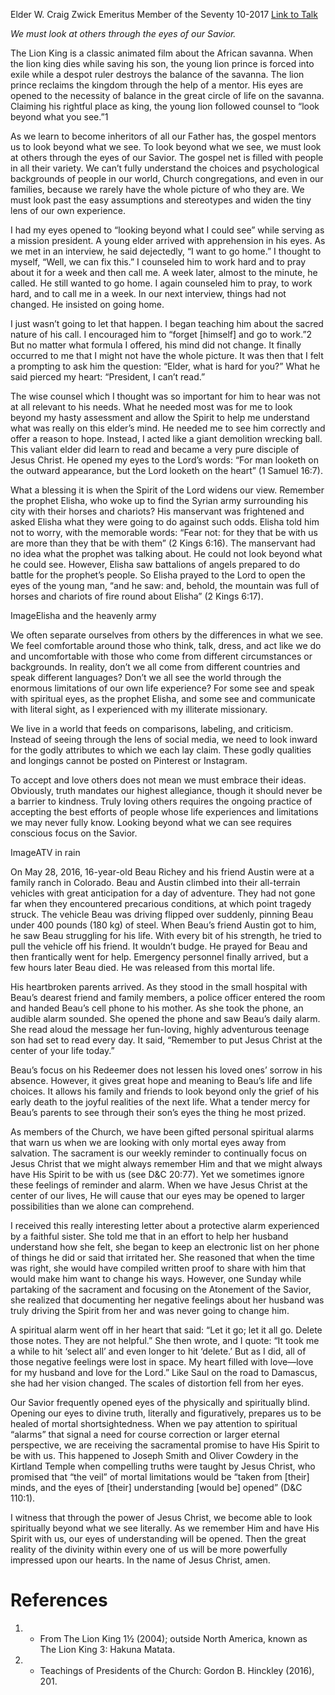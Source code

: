 Elder W. Craig Zwick
Emeritus Member of the Seventy
10-2017
[Link to Talk](https://www.churchofjesuschrist.org/study/general-conference/2017/10/lord-wilt-thou-cause-that-my-eyes-may-be-opened?lang=eng)

_We must look at others through the eyes of our Savior._

The Lion King is a classic animated film about the African savanna. When the lion king dies while saving his son, the young lion prince is forced into exile while a despot ruler destroys the balance of the savanna. The lion prince reclaims the kingdom through the help of a mentor. His eyes are opened to the necessity of balance in the great circle of life on the savanna. Claiming his rightful place as king, the young lion followed counsel to “look beyond what you see.”1

As we learn to become inheritors of all our Father has, the gospel mentors us to look beyond what we see. To look beyond what we see, we must look at others through the eyes of our Savior. The gospel net is filled with people in all their variety. We can’t fully understand the choices and psychological backgrounds of people in our world, Church congregations, and even in our families, because we rarely have the whole picture of who they are. We must look past the easy assumptions and stereotypes and widen the tiny lens of our own experience.

I had my eyes opened to “looking beyond what I could see” while serving as a mission president. A young elder arrived with apprehension in his eyes. As we met in an interview, he said dejectedly, “I want to go home.” I thought to myself, “Well, we can fix this.” I counseled him to work hard and to pray about it for a week and then call me. A week later, almost to the minute, he called. He still wanted to go home. I again counseled him to pray, to work hard, and to call me in a week. In our next interview, things had not changed. He insisted on going home.

I just wasn’t going to let that happen. I began teaching him about the sacred nature of his call. I encouraged him to “forget [himself] and go to work.”2 But no matter what formula I offered, his mind did not change. It finally occurred to me that I might not have the whole picture. It was then that I felt a prompting to ask him the question: “Elder, what is hard for you?” What he said pierced my heart: “President, I can’t read.”

The wise counsel which I thought was so important for him to hear was not at all relevant to his needs. What he needed most was for me to look beyond my hasty assessment and allow the Spirit to help me understand what was really on this elder’s mind. He needed me to see him correctly and offer a reason to hope. Instead, I acted like a giant demolition wrecking ball. This valiant elder did learn to read and became a very pure disciple of Jesus Christ. He opened my eyes to the Lord’s words: “For man looketh on the outward appearance, but the Lord looketh on the heart” (1 Samuel 16:7).

What a blessing it is when the Spirit of the Lord widens our view. Remember the prophet Elisha, who woke up to find the Syrian army surrounding his city with their horses and chariots? His manservant was frightened and asked Elisha what they were going to do against such odds. Elisha told him not to worry, with the memorable words: “Fear not: for they that be with us are more than they that be with them” (2 Kings 6:16). The manservant had no idea what the prophet was talking about. He could not look beyond what he could see. However, Elisha saw battalions of angels prepared to do battle for the prophet’s people. So Elisha prayed to the Lord to open the eyes of the young man, “and he saw: and, behold, the mountain was full of horses and chariots of fire round about Elisha” (2 Kings 6:17).

  ImageElisha and the heavenly army

We often separate ourselves from others by the differences in what we see. We feel comfortable around those who think, talk, dress, and act like we do and uncomfortable with those who come from different circumstances or backgrounds. In reality, don’t we all come from different countries and speak different languages? Don’t we all see the world through the enormous limitations of our own life experience? For some see and speak with spiritual eyes, as the prophet Elisha, and some see and communicate with literal sight, as I experienced with my illiterate missionary.

We live in a world that feeds on comparisons, labeling, and criticism. Instead of seeing through the lens of social media, we need to look inward for the godly attributes to which we each lay claim. These godly qualities and longings cannot be posted on Pinterest or Instagram.

To accept and love others does not mean we must embrace their ideas. Obviously, truth mandates our highest allegiance, though it should never be a barrier to kindness. Truly loving others requires the ongoing practice of accepting the best efforts of people whose life experiences and limitations we may never fully know. Looking beyond what we can see requires conscious focus on the Savior.

  ImageATV in rain

On May 28, 2016, 16-year-old Beau Richey and his friend Austin were at a family ranch in Colorado. Beau and Austin climbed into their all-terrain vehicles with great anticipation for a day of adventure. They had not gone far when they encountered precarious conditions, at which point tragedy struck. The vehicle Beau was driving flipped over suddenly, pinning Beau under 400 pounds (180 kg) of steel. When Beau’s friend Austin got to him, he saw Beau struggling for his life. With every bit of his strength, he tried to pull the vehicle off his friend. It wouldn’t budge. He prayed for Beau and then frantically went for help. Emergency personnel finally arrived, but a few hours later Beau died. He was released from this mortal life.

His heartbroken parents arrived. As they stood in the small hospital with Beau’s dearest friend and family members, a police officer entered the room and handed Beau’s cell phone to his mother. As she took the phone, an audible alarm sounded. She opened the phone and saw Beau’s daily alarm. She read aloud the message her fun-loving, highly adventurous teenage son had set to read every day. It said, “Remember to put Jesus Christ at the center of your life today.”

Beau’s focus on his Redeemer does not lessen his loved ones’ sorrow in his absence. However, it gives great hope and meaning to Beau’s life and life choices. It allows his family and friends to look beyond only the grief of his early death to the joyful realities of the next life. What a tender mercy for Beau’s parents to see through their son’s eyes the thing he most prized.



As members of the Church, we have been gifted personal spiritual alarms that warn us when we are looking with only mortal eyes away from salvation. The sacrament is our weekly reminder to continually focus on Jesus Christ that we might always remember Him and that we might always have His Spirit to be with us (see D&C 20:77). Yet we sometimes ignore these feelings of reminder and alarm. When we have Jesus Christ at the center of our lives, He will cause that our eyes may be opened to larger possibilities than we alone can comprehend.

I received this really interesting letter about a protective alarm experienced by a faithful sister. She told me that in an effort to help her husband understand how she felt, she began to keep an electronic list on her phone of things he did or said that irritated her. She reasoned that when the time was right, she would have compiled written proof to share with him that would make him want to change his ways. However, one Sunday while partaking of the sacrament and focusing on the Atonement of the Savior, she realized that documenting her negative feelings about her husband was truly driving the Spirit from her and was never going to change him.

A spiritual alarm went off in her heart that said: “Let it go; let it all go. Delete those notes. They are not helpful.” She then wrote, and I quote: “It took me a while to hit ‘select all’ and even longer to hit ‘delete.’ But as I did, all of those negative feelings were lost in space. My heart filled with love—love for my husband and love for the Lord.” Like Saul on the road to Damascus, she had her vision changed. The scales of distortion fell from her eyes.

Our Savior frequently opened eyes of the physically and spiritually blind. Opening our eyes to divine truth, literally and figuratively, prepares us to be healed of mortal shortsightedness. When we pay attention to spiritual “alarms” that signal a need for course correction or larger eternal perspective, we are receiving the sacramental promise to have His Spirit to be with us. This happened to Joseph Smith and Oliver Cowdery in the Kirtland Temple when compelling truths were taught by Jesus Christ, who promised that “the veil” of mortal limitations would be “taken from [their] minds, and the eyes of [their] understanding [would be] opened” (D&C 110:1).

I witness that through the power of Jesus Christ, we become able to look spiritually beyond what we see literally. As we remember Him and have His Spirit with us, our eyes of understanding will be opened. Then the great reality of the divinity within every one of us will be more powerfully impressed upon our hearts. In the name of Jesus Christ, amen.

# References
1. - From The Lion King 1½ (2004); outside North America, known as The Lion King 3: Hakuna Matata.
2. - Teachings of Presidents of the Church: Gordon B. Hinckley (2016), 201.